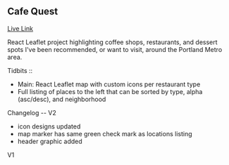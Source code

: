 ## Cafe Quest

[Live Link](https://cafe-quest.onrender.com/)

React Leaflet project highlighting coffee shops, restaurants, and dessert spots I've been recommended, or want to visit, around the Portland Metro area.


Tidbits ::
- Main: React Leaflet map with custom icons per restaurant type
- Full listing of places to the left that can be sorted by type, alpha (asc/desc), and neighborhood

Changelog -- V2
- icon designs updated
- map marker has same green check mark as locations listing
- header graphic added

V1
